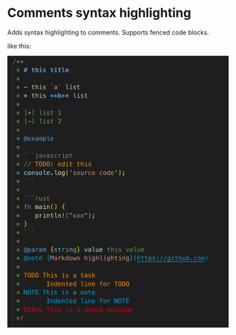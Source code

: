 # Comments syntax highlighting

Adds syntax highlighting to comments. Supports fenced code blocks.

like this:

![preview](public/2024-12-25_23.42.01.png)
